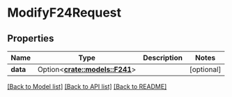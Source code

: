 # ModifyF24Request

## Properties

Name | Type | Description | Notes
------------ | ------------- | ------------- | -------------
**data** | Option<[**crate::models::F241**](F24_1.md)> |  | [optional]

[[Back to Model list]](../README.md#documentation-for-models) [[Back to API list]](../README.md#documentation-for-api-endpoints) [[Back to README]](../README.md)


